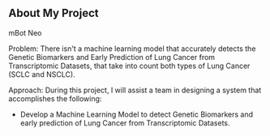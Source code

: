 ## About My Project

mBot Neo

Problem: There isn't a machine learning model that accurately detects the Genetic Biomarkers and Early Prediction of Lung Cancer from Transcriptomic Datasets, that take into count both types of Lung Cancer (SCLC and NSCLC). 

Approach: During this project, I will assist a team in designing a system that accomplishes the following: 

- Develop a Machine Learning Model to detect Genetic Biomarkers and early prediction of Lung Cancer from Transcriptomic Datasets.


